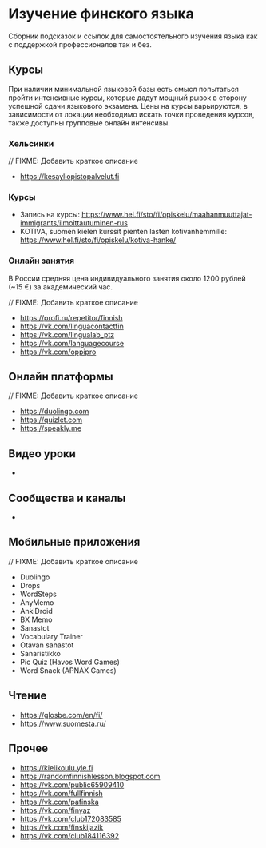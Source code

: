 # Изучение финского языка

Сборник подсказок и ссылок для самостоятельного изучения языка как с поддержкой профессионалов так и без.

## Курсы

При наличии минимальной языковой базы есть смысл попытаться пройти интенсивные курсы, которые дадут мощный рывок в сторону успешной сдачи языкового экзамена.
Цены на курсы варьируются, в зависимости от локации необходимо искать точки проведения курсов, также доступны групповые онлайн интенсивы.

### Хельсинки

// FIXME: Добавить краткое описание
- https://kesayliopistopalvelut.fi

### Курсы

- Запись на курсы: https://www.hel.fi/sto/fi/opiskelu/maahanmuuttajat-immigrants/ilmoittautuminen-rus
- KOTIVA, suomen kielen kurssit pienten lasten kotivanhemmille: https://www.hel.fi/sto/fi/opiskelu/kotiva-hanke/


### Онлайн занятия

В России средняя цена индивидуального занятия около 1200 рублей (~15 €) за академический час.

// FIXME: Добавить краткое описание
- https://profi.ru/repetitor/finnish
- https://vk.com/linguacontactfin
- https://vk.com/lingualab_ptz
- https://vk.com/languagecourse
- https://vk.com/oppipro

## Онлайн платформы

// FIXME: Добавить краткое описание
- https://duolingo.com
- https://quizlet.com
- https://speakly.me

## Видео уроки

- 

## Сообщества и каналы

- 

## Мобильные приложения

// FIXME: Добавить краткое описание
- Duolingo
- Drops
- WordSteps
- AnyMemo
- AnkiDroid
- BX Memo
- Sanastot
- Vocabulary Trainer
- Otavan sanastot
- Sanaristikko
- Pic Quiz (Havos Word Games)
- Word Snack (APNAX Games)

## Чтение

- https://glosbe.com/en/fi/
- https://www.suomesta.ru/

## Прочее

- https://kielikoulu.yle.fi
- https://randomfinnishlesson.blogspot.com
- https://vk.com/public65909410
- https://vk.com/fullfinnish
- https://vk.com/pafinska
- https://vk.com/finyaz
- https://vk.com/club172083585
- https://vk.com/finskijazik
- https://vk.com/club184116392

